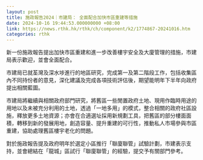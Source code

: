 ```yaml
---
layout: post
title: 施政報告2024｜市建局： 全面配合加快市區重建等措施
date: 2024-10-16 19:44:53.000000000 +08:00
link: https://news.rthk.hk/rthk/ch/component/k2/1774867-20241016.htm
categories: rthk
---
```


新一份施政報告提出加快市區重建和進一步改善樓宇安全及大廈管理的措施，市建局表示歡迎，並會全面配合。

市建局已就荃灣及深水埗進行的地區研究，完成第一及第二階段工作，包括收集區內不同持份者的意見，深化建議及完成各項技術評估後，期望能明年下半年向政府提出相關藍圖。

市建局將繼續與相關政府部門研究，將舊區一些閒置政府土地、現用作臨時用途的用地以及未被充分利用的土地，透過「一地多用」的模式，整合相關的政府社區設施，釋放更多土地資源；亦會在合適選址採用新規劃工具，把舊區的部分樓面面積，轉移到新的發展用地，創造容量、提升重建的可行性，推動私人市場參與市區重建，協助處理舊區樓宇老化的問題。

對於施政報告提及政府明年於選定小區推行「聯廈聯管」試驗計劃，市建表示支持，並會總結在「龍城」區試行「聯廈聯管」的經驗，提交予有關部門參考。
